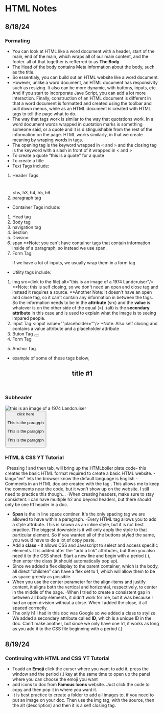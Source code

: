 # HTML Notes

## 8/18/24 

### Formating
- You can look at HTML like a word document with a header, start of the main, end of the main, which wraps all of our main content, and the footer. all of that together is refferred to as **The Body**
- The Head of the body contains Meta information about the body, such as the title.
- So essentialy, you can build out an HTML website like a word document.
- However, unlike a word document, an HTML document has responsivity such as resizing. It also can be more dynamic, with buttons, inputs, etc. And if you start to incorporate Jave Script, you can add a lot more interaction. Finally, construction of an HTML document is different in that a word document is formatted and created using the toolbar and pull down menus, while as an HTML document is created with HTML tags to tell the page what to do.
- The way that tags work is similar to the way that quotations work. In a word document words wrapped in quotation marks is something someone said, or a quote and it is distinguishable from the rest of the information on the page. HTML works similarly, in that we create meaning by wraping words in tags.
- The opening tag is the keyword wrapped in < and > and the closing tag is the keyword with a slash in front of it wrapped in < and >
- To create a quote <q>this is a quote</q> for a quote
- To create a title <title>Intro to Webdev</title>
- Text Tags include:
1. Header Tags <h1></h1> <hs, h3, h4, h5, h6
2. paragraph tag <p></p>
- Container Tags include:
1. Head tag <head></head>
2. Body tag <body>
3. navigation tag <nav>
4. Section <section></section>
5. Division <div></div>
6. span <span></span> **Note: you can't have container tags that contain information inside of a paragraph, so instead we use span.
7. Form Tag <form></form> If we have a lot of inputs, we usually wrap them in a form tag
- Utility tags include:
1. img src=(link to the file) alt="this is an image of a 1974 Landcruiser"/> **Note: this is self closing, so we don't need an open and close tag and instead it requires a source. **Another Note: It doesn't have an open and close tag, so it can't contain any information in between the tags. So the information needs to be in the **attribute** (src) and the **value** is whatever is on the other side of the equal (=). (alt) is the **secondary attribute** in this case and is used to explain what the image is to seeing impared people.
2. Input Tag <input value=""placeholder=""/> *Note: Also self closing and contains a value attribute and a placeholder attribute
3. Buton Tag <Button>
4. Form Tag <form></form>
5. Anchor Tag <a></a>  
- example of some of these tags below;
<head>
  <title></title>
</head>
<body>
  <header>
  <h2>title #1</h2>
  <nav>
    
  </nav>
</header>
<main>
  <section>
<div>
    <h3>Subheader</h3>
</div>
<div>
  <img src=(link to file) alt="this is an image of a 1974 Landcruiser"/>
  <form>
    <inputvalue=""placeholder=""/>
    <button>  
    </form>
    <a>click here</a>   
<div>
    <p>This is the<span></span> paragrph</p>
    <p>This is the paragrph</p>
    <p>This is the paragrph</p>
 </div>
  </section> 
</main>
<footer>
  
</footer>
</body>

### HTML & CSS YT Tutorial
-Pressing ! and then tab, will bring up the HTMLboiler plate code- this creates the basic HTML format required to create a basic HTML website.
-lang="en" lets the browser know the default language is English
-Comments in an HTML doc are created with the tag <!--words-->. This allows me to keep the comments near the code, but it won't show up on the website. I still need to practice this though...
-When creating headers, make sure to stay consistent. I can have multiple h2 and beyond headers, but there should only be one h1 header in a doc.
- **Span** is the in line space continer. It's the only spacing tag we are allowed to have within a paragraph.
-Every HTML tag allows you to add a style attribute. This is known as an inline style, but it is not best practice. The biggest downside is it will only apply the style to that particular element. So if you wanted all of the buttons styled the same, you would have to do a lot of copy paste.
- Add a **class** - it allows CSS and Javascript to select and access specific elements. It is added after the "add a link" attributes, but then you also need it to the CSS sheet. Start a new line and begin with a period (.), then enter the class (it should automatically pop up).
- Since we added a flex display to the parent container, which is the body, all direct "children" can have a flex set to 1, which will allow them to be as space greedy as possible.
- When you use the center perameter for the align-items and justify content, it aligns both the vertical and horizontal, respectively, to center in the middle of the page.
-When I tried to create a consistent gap in between all body elements, it didn't work for me, but it was because I had an open division without a close. When I added the close, it all spaced correctly.
- The only h1 I had in this doc was Google so we added a class to stylize. We added a secondary attribute called **ID**, which is a unique ID in the doc. Can't make another, but since we only have one h1, it works as long as you add it to the CSS file beginning with a period (.)

## 8/19/24
### Continuing with HTML and CSS YT Tutorial
- Toadd an **Emoji** click the curser where you want to add it, press the window and the period (.) key at the same time to open up the panel where you can choose the emoji you want
- add icons to doc from **Famous Icons** website. Just click the code to copy and then pop it in where you want it.
- It is best practice to create a folder to add all images to, if you need to put an image on your doc. Then use the img tag, with the source, then the alt (description) and then it is a self closing tag. 